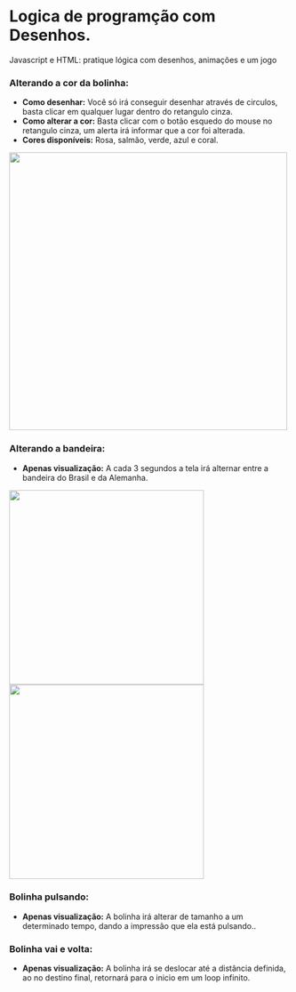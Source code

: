 # Logica de programção com Desenhos.
Javascript e HTML: pratique lógica com desenhos, animações e um jogo

<h3>Alterando a cor da bolinha:</h3>
<ul>
  <li><strong>Como desenhar:</strong> Você só irá conseguir desenhar através de circulos, basta clicar em qualquer lugar dentro do retangulo cinza.</li>
  <li><strong>Como alterar a cor:</strong>  Basta clicar com o botão esquedo do mouse no retangulo cinza, um alerta irá informar que a cor foi alterada.</li>
  <li><strong>Cores disponíveis:</strong>  Rosa, salmão, verde, azul e coral.</li>
</ul>
<img width="500px" src="https://user-images.githubusercontent.com/102433664/207156845-222a199c-3be1-4e92-96f0-d4e136f7ddef.png" />

<h3>Alterando a bandeira:</h3>
<ul>
  <li><strong>Apenas visualização:</strong> A cada 3 segundos a tela irá alternar entre a bandeira do Brasil e da Alemanha.</li>
</ul>
<div display="flex">
  <img width="350px" src="https://user-images.githubusercontent.com/102433664/207157174-418fd22e-69fd-4538-ab98-1c5c02401a44.png" />
  <img width="350px" src="https://user-images.githubusercontent.com/102433664/207157148-f69486f8-17db-43a4-b1ac-daf3623139e3.png" />
</div>

<h3>Bolinha pulsando:</h3>
<ul>
  <li><strong>Apenas visualização:</strong> A bolinha irá alterar de tamanho a um determinado tempo, dando a impressão que ela está pulsando..</li>
</ul>

<h3>Bolinha vai e volta:</h3>
<ul>
  <li><strong>Apenas visualização:</strong> A bolinha irá se deslocar até a distância definida, ao no destino final, retornará para o inicio em um loop infinito.</li>
</ul>


